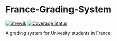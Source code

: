# France-Grading-System

[![Strewik](https://circleci.com/gh/Strewik/France-Grading-System.svg?style=svg)](https://circleci.com/gh/Strewik/France-Grading-System/pipelines?branch=master)
[![Coverage Status](https://coveralls.io/repos/github/Strewik/France-Grading-System/badge.svg?branch=master)](https://coveralls.io/github/Strewik/France-Grading-System?branch=master)


A grading system for Univesity students in France.

